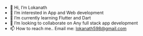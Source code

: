 - 👋 Hi, I’m Lokanath
- 👀 I’m interested in App and Web development
- 🌱 I’m currently learning Flutter and Dart
- 💞️ I’m looking to collaborate on Any full stack app development 
- 📫 How to reach me.. Email me: lokanath598@gmail.com

<!---
VITCS/VITCS is a ✨ special ✨ repository because its `README.md` (this file) appears on your GitHub profile.
You can click the Preview link to take a look at your changes.
--->
